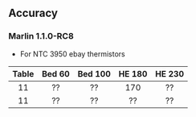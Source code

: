 ## Accuracy

### Marlin 1.1.0-RC8
* For NTC 3950 ebay thermistors

| Table | Bed 60 | Bed 100 | HE 180 | HE 230 |
| :---: | :---: | :---: |:---: | :---: |
| 11 | ?? | ?? | 170 | ?? |
| 11 | ?? | ?? | ?? | ?? |
<!--stackedit_data:
eyJoaXN0b3J5IjpbMTU1MDUxNzgxMV19
-->
